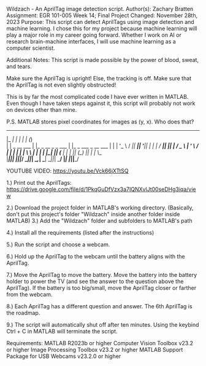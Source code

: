 Wildzach - An AprilTag image detection script.
Author(s):  Zachary Bratten
Assignment: EGR 101-005 Week 14; Final Project
Changed:    November 28th, 2023
Purpose:
  This script can detect AprilTags using image detection and machine
  learning. I chose this for my project because machine learning will
  play a major role in my career going forward. Whether I work on AI or
  research brain-machine interfaces, I will use machine learning as a
  computer scientist.

Additional Notes:
  This script is made possible by the power of blood, sweat, and tears.

  Make sure the AprilTag is upright! Else, the tracking is off.
  Make sure that the AprilTag is not even slightly obstructed!

  This is by far the most complicated code I have ever written in MATLAB.
  Even though I have taken steps against it, this script will probably
  not work on devices other than mine.

  P.S. MATLAB stores pixel coordinates for images as (y, x).
  Who does that?



  _____              _                       _    _                 
 |_   _|            | |                     | |  (_)                
   | |   _ __   ___ | |_  _ __  _   _   ___ | |_  _   ___   _ __   ___ 
   | |  | '_ \ / __|| __|| '__|| | | | / __|| __|| | / _ \ | '_ \ / __|
  _| |_ | | | \\__ \\ |_ | |   | |_| || (__ | |_ | || (_) || | | \\__ \
 |_____||_| |_||___/ \__||_|    \__,_| \___| \__||_| \___/ |_| |_||___/

YOUTUBE VIDEO: https://youtu.be/Vck66jXTtSQ

1.) Print out the AprilTags:
https://drive.google.com/file/d/1PkqGuDfVzx3a7IQNXvlJt00seDHg3iqa/view

2.) Download the project folder in MATLAB's working directory.
  (Basically, don't put this project's folder "Wildzach" inside
  another folder inside MATLAB)
3.) Add the "Wildzach" folder and subfolders to MATLAB's path

4.) Install all the requirements (listed after the instructions)

5.) Run the script and choose a webcam.

6.) Hold up the AprilTag to the webcam until the battery aligns with the
  AprilTag. 
 
7.) Move the AprilTag to move the battery. Move the battery into the
  battery holder to power the TV (and see the answer to the question
  above the AprilTag). If the battery is too big/small, move the AprilTag
  closer or farther from the webcam.

8.) Each AprilTag has a different question and answer. The 6th AprilTag
  is the roadmap.

9.) The script will automatically shut off after ten minutes. Using the
  keybind Ctrl + C in MATLAB will terminate the script.

Requirements:
  MATLAB R2023b or higher
  Computer Vision Toolbox v23.2 or higher
  Image Processing Toolbox v23.2 or higher
  MATLAB Support Package for USB Webcams v23.2.0 or higher

